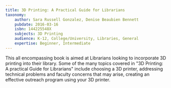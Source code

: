 ```yaml
---
title: 3D Printing: A Practical Guide for Librarians
taxonomy:
	author: Sara Russell Gonzalez, Denise Beaubien Bennett
	pubdate: 2016-03-16
	isbn: 144225548X
	subjects: 3D Printing
	audience: K-12, College/University, Libraries, General
	expertise: Beginner, Intermediate
---
```

This all encompassing book is aimed at Librarians looking to incorporate 3D printing into their library. Some of the many topics covered in "3D Printing: A practical Guide for Librarians" include choosing a 3D printer, addressing technical problems and faculty concerns that may arise, creating an effective outreach program using your 3D printer.